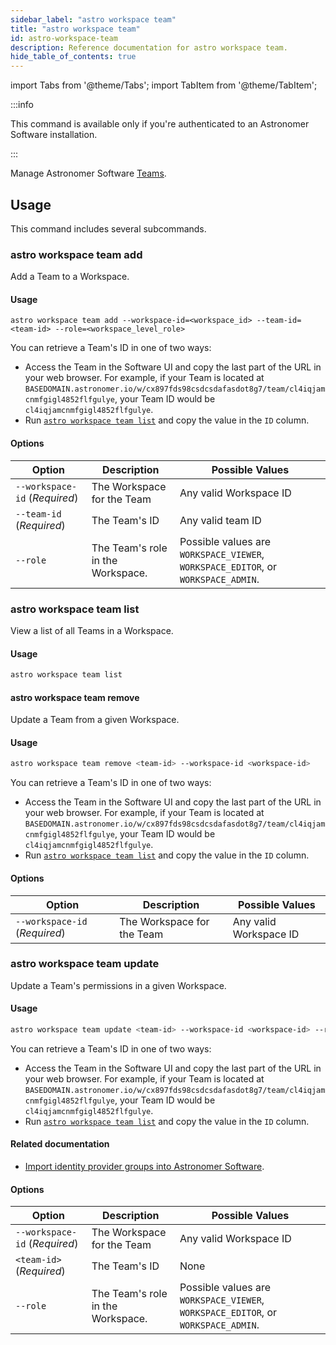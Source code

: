 ```yaml
---
sidebar_label: "astro workspace team"
title: "astro workspace team"
id: astro-workspace-team
description: Reference documentation for astro workspace team.
hide_table_of_contents: true
---
```


import Tabs from '@theme/Tabs';
import TabItem from '@theme/TabItem';

:::info  

This command is available only if you're authenticated to an Astronomer Software installation. 

:::

Manage Astronomer Software [Teams](https://docs.astronomer.io/software/import-idp-groups).

## Usage

This command includes several subcommands.

### astro workspace team add

Add a Team to a Workspace.

#### Usage

`astro workspace team add --workspace-id=<workspace_id> --team-id=<team-id> --role=<workspace_level_role>`

You can retrieve a Team's ID in one of two ways:

- Access the Team in the Software UI and copy the last part of the URL in your web browser. For example, if your Team is located at `BASEDOMAIN.astronomer.io/w/cx897fds98csdcsdafasdot8g7/team/cl4iqjamcnmfgigl4852flfgulye`, your Team ID would be `cl4iqjamcnmfgigl4852flfgulye`.
- Run [`astro workspace team list`](#astro-workspace-team-list) and copy the value in the `ID` column.

#### Options

| Option                        | Description                       | Possible Values                                                                   |
| ----------------------------- | --------------------------------- | --------------------------------------------------------------------------------- |
| `--workspace-id` (_Required_) | The Workspace for the Team        | Any valid Workspace ID                                                            |
| `--team-id` (_Required_)      | The Team's ID                     | Any valid team ID                                                                 |
| `--role`                      | The Team's role in the Workspace. | Possible values are `WORKSPACE_VIEWER`, `WORKSPACE_EDITOR`, or `WORKSPACE_ADMIN`. |

### astro workspace team list

View a list of all Teams in a Workspace.

#### Usage

```bash
astro workspace team list
```

#### astro workspace team remove

Update a Team from a given Workspace.

#### Usage

```bash
astro workspace team remove <team-id> --workspace-id <workspace-id>
```

You can retrieve a Team's ID in one of two ways:

- Access the Team in the Software UI and copy the last part of the URL in your web browser. For example, if your Team is located at `BASEDOMAIN.astronomer.io/w/cx897fds98csdcsdafasdot8g7/team/cl4iqjamcnmfgigl4852flfgulye`, your Team ID would be `cl4iqjamcnmfgigl4852flfgulye`.
- Run [`astro workspace team list`](#astro-workspace-team-list) and copy the value in the `ID` column.

#### Options

| Option                        | Description                | Possible Values        |
| ----------------------------- | -------------------------- | ---------------------- |
| `--workspace-id` (_Required_) | The Workspace for the Team | Any valid Workspace ID |

### astro workspace team update

Update a Team's permissions in a given Workspace.

#### Usage

```bash
astro workspace team update <team-id> --workspace-id <workspace-id> --role=<system-role>
```

You can retrieve a Team's ID in one of two ways:

- Access the Team in the Software UI and copy the last part of the URL in your web browser. For example, if your Team is located at `BASEDOMAIN.astronomer.io/w/cx897fds98csdcsdafasdot8g7/team/cl4iqjamcnmfgigl4852flfgulye`, your Team ID would be `cl4iqjamcnmfgigl4852flfgulye`.
- Run [`astro workspace team list`](#astro-workspace-team-list) and copy the value in the `ID` column.

#### Related documentation 

- [Import identity provider groups into Astronomer Software](https://docs.astronomer.io/software/import-idp-groups).

#### Options

| Option                        | Description                       | Possible Values                                                                   |
| ----------------------------- | --------------------------------- | --------------------------------------------------------------------------------- |
| `--workspace-id` (_Required_) | The Workspace for the Team        | Any valid Workspace ID                                                            |
| `<team-id>` (_Required_)      | The Team's ID                     | None                                                                              |
| `--role`                      | The Team's role in the Workspace. | Possible values are `WORKSPACE_VIEWER`, `WORKSPACE_EDITOR`, or `WORKSPACE_ADMIN`. |
